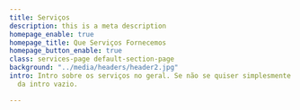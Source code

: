 ```yaml
---
title: Serviços
description: this is a meta description
homepage_enable: true
homepage_title: Que Serviços Fornecemos
homepage_button_enable: true
class: services-page default-section-page
background: "../media/headers/header2.jpg"
intro: Intro sobre os serviços no geral. Se não se quiser simplesmente deixar o campo
  da intro vazio.

---
```

